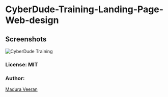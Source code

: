 # CyberDude-Training-Landing-Page-Web-design

## Screenshots
![CyberDude Training](./screenshots/1.png)

### License: MIT
### Author: 
<a href="https://fb.me/anburocky3" target="_blank">Madura Veeran</a>
